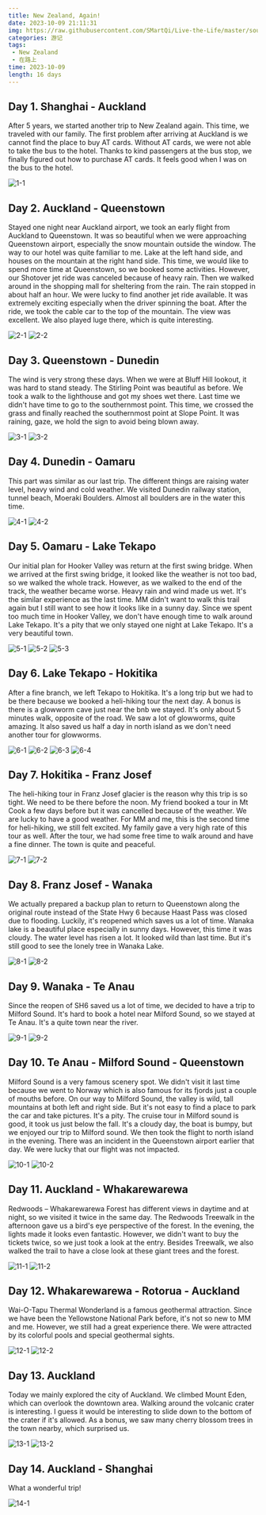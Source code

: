 ```yaml
---
title: New Zealand, Again!
date: 2023-10-09 21:11:31
img: https://raw.githubusercontent.com/SMartQi/Live-the-Life/master/source/gallery/NZ.jpg
categories: 游记
tags:
 - New Zealand
 - 在路上
time: 2023-10-09
length: 16 days
---
```


## Day 1. Shanghai - Auckland
After 5 years, we started another trip to New Zealand again. This time, we traveled with our family. The first problem after arriving at Auckland is we cannot find the place to buy AT cards. Without AT cards, we were not able to take the bus to the hotel. Thanks to kind passengers at the bus stop, we finally figured out how to purchase AT cards. It feels good when I was on the bus to the hotel.

![1-1](gallery/nz2309/1-1.jpg)

## Day 2. Auckland - Queenstown
Stayed one night near Auckland airport, we took an early flight from Auckland to Queenstown. It was so beautiful when we were approaching Queenstown airport, especially the snow mountain outside the window. The way to our hotel was quite familiar to me. Lake at the left hand side, and houses on the mountain at the right hand side. This time, we would like to spend more time at Queenstown, so we booked some activities. However, our Shotover jet ride was canceled because of heavy rain. Then we walked around in the shopping mall for sheltering from the rain. The rain stopped in about half an hour. We were lucky to find another jet ride available. It was extremely exciting especially when the driver spinning the boat. After the ride, we took the cable car to the top of the mountain. The view was excellent. We also played luge there, which is quite interesting.

![2-1](gallery/nz2309/2-1.jpg)
![2-2](gallery/nz2309/2-2.jpg)

## Day 3. Queenstown - Dunedin
The wind is very strong these days. When we were at Bluff Hill lookout, it was hard to stand steady. The Stirling Point was beautiful as before. We took a walk to the lighthouse and got my shoes wet there. Last time we didn't have time to go to the southernmost point. This time, we crossed the grass and finally reached the southernmost point at Slope Point. It was raining, gaze, we hold the sign to avoid being blown away.

![3-1](gallery/nz2309/3-1.jpg)
![3-2](gallery/nz2309/3-2.jpg)

## Day 4. Dunedin - Oamaru
This part was similar as our last trip. The different things are raising water level, heavy wind and cold weather. We visited Dunedin railway station, tunnel beach, Moeraki Boulders. Almost all boulders are in the water this time.

![4-1](gallery/nz2309/4-1.jpg)
![4-2](gallery/nz2309/4-2.jpg)

## Day 5. Oamaru - Lake Tekapo
Our initial plan for Hooker Valley was return at the first swing bridge. When we arrived at the first swing bridge, it looked like the weather is not too bad, so we walked the whole track. However, as we walked to the end of the track, the weather became worse. Heavy rain and wind made us wet. It's the similar experience as the last time. MM didn't want to walk this trail again but I still want to see how it looks like in a sunny day. Since we spent too much time in Hooker Valley, we don't have enough time to walk around Lake Tekapo. It's a pity that we only stayed one night at Lake Tekapo. It's a very beautiful town.

![5-1](gallery/nz2309/5-1.jpg)
![5-2](gallery/nz2309/5-2.jpg)
![5-3](gallery/nz2309/5-3.jpg)

## Day 6. Lake Tekapo - Hokitika
After a fine branch, we left Tekapo to Hokitika. It's a long trip but we had to be there because we booked a heli-hiking tour the next day. A bonus is there is a glowworm cave just near the bnb we stayed. It's only about 5 minutes walk, opposite of the road. We saw a lot of glowworms, quite amazing. It also saved us half a day in north island as we don't need another tour for glowworms.

![6-1](gallery/nz2309/6-1.jpg)
![6-2](gallery/nz2309/6-2.jpg)
![6-3](gallery/nz2309/6-3.jpg)
![6-4](gallery/nz2309/6-4.jpg)

## Day 7. Hokitika - Franz Josef
The heli-hiking tour in Franz Josef glacier is the reason why this trip is so tight. We need to be there before the noon. My friend booked a tour in Mt Cook a few days before but it was cancelled because of the weather. We are lucky to have a good weather. For MM and me, this is the second time for heli-hiking, we still felt excited. My family gave a very high rate of this tour as well. After the tour, we had some free time to walk around and have a fine dinner. The town is quite and peaceful.

![7-1](gallery/nz2309/7-1.jpg)
![7-2](gallery/nz2309/7-2.jpg)


## Day 8. Franz Josef - Wanaka
We actually prepared a backup plan to return to Queenstown along the original route instead of the State Hwy 6 because Haast Pass was closed due to flooding. Luckily, it's reopened which saves us a lot of time. Wanaka lake is a beautiful place especially in sunny days. However, this time it was cloudy. The water level has risen a lot. It looked wild than last time. But it's still good to see the lonely tree in Wanaka Lake.

![8-1](gallery/nz2309/8-1.jpg)
![8-2](gallery/nz2309/8-2.jpg)


## Day 9. Wanaka - Te Anau
Since the reopen of SH6 saved us a lot of time, we decided to have a trip to Milford Sound. It's hard to book a hotel near Milford Sound, so we stayed at Te Anau. It's a quite town near the river.

![9-1](gallery/nz2309/9-1.jpg)
![9-2](gallery/nz2309/9-2.jpg)


## Day 10. Te Anau - Milford Sound - Queenstown
Milford Sound is a very famous scenery spot. We didn't visit it last time because we went to Norway which is also famous for its fjords just a couple of mouths before. On our way to Milford Sound, the valley is wild, tall mountains at both left and right side. But it's not easy to find a place to park the car and take pictures. It's a pity. The cruise tour in Milford sound is good, it took us just below the fall. It's a cloudy day, the boat is bumpy, but we enjoyed our trip to Milford sound. We then took the flight to north island in the evening. There was an incident in the Queenstown airport earlier that day. We were lucky that our flight was not impacted.

![10-1](gallery/nz2309/10-1.jpg)
![10-2](gallery/nz2309/10-2.jpg)


## Day 11. Auckland - Whakarewarewa
Redwoods – Whakarewarewa Forest has different views in daytime and at night, so we visited it twice in the same day. The Redwoods Treewalk in the afternoon gave us a bird's eye perspective of the forest. In the evening, the lights made it looks even fantastic. However, we didn't want to buy the tickets twice, so we just took a look at the entry. Besides Treewalk, we also walked the trail to have a close look at these giant trees and the forest.

![11-1](gallery/nz2309/11-1.jpg)
![11-2](gallery/nz2309/11-2.jpg)


## Day 12. Whakarewarewa - Rotorua - Auckland
Wai-O-Tapu Thermal Wonderland is a famous geothermal attraction. Since we have been the Yellowstone National Park before, it's not so new to MM and me. However, we still had a great experience there. We were attracted by its colorful pools and special geothermal sights.

![12-1](gallery/nz2309/12-1.jpg)
![12-2](gallery/nz2309/12-2.jpg)


## Day 13. Auckland
Today we mainly explored the city of Auckland. We climbed Mount Eden, which can overlook the downtown area. Walking around the volcanic crater is interesting. I guess it would be interesting to slide down to the bottom of the crater if it's allowed. As a bonus, we saw many cherry blossom trees in the town nearby, which surprised us.

![13-1](gallery/nz2309/13-1.jpg)
![13-2](gallery/nz2309/13-2.jpg)


## Day 14. Auckland - Shanghai
What a wonderful trip!

![14-1](gallery/nz2309/14-1.jpg)